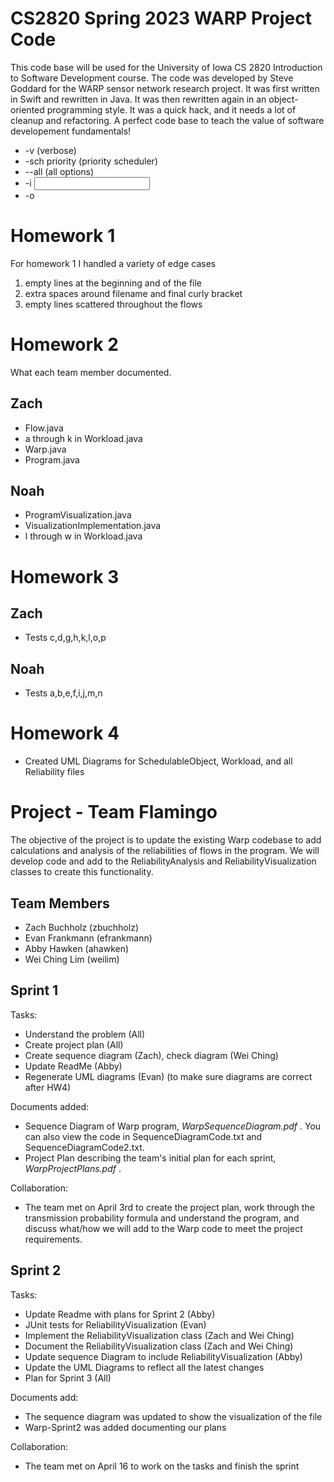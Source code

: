 # CS2820 Spring 2023 WARP Project Code
This code base will be used for the University of Iowa CS 2820 Introduction to Software
Development course. The code was developed by Steve Goddard for the WARP sensor network 
research project. It was first written in Swift and rewritten in Java. It was then 
rewritten again in an object-oriented programming style. It was a quick
hack, and it needs a lot of cleanup and refactoring. A perfect code base to teach
the value of software developement fundamentals!
<br>

* -v (verbose)
* -sch priority (priority scheduler)
* --all (all options)
* -i <input file>
* -o <output folder>

# Homework 1

For homework 1 I handled a variety of edge cases

1. empty lines at the beginning and of the file
2. extra spaces around filename and final curly bracket
3. empty lines scattered throughout the flows

# Homework 2

What each team member documented.

## Zach

* Flow.java
* a through k in Workload.java
* Warp.java
* Program.java

## Noah

* ProgramVisualization.java
* VisualizationImplementation.java
* l through w in Workload.java

# Homework 3

## Zach

* Tests c,d,g,h,k,l,o,p

## Noah

* Tests a,b,e,f,i,j,m,n

# Homework 4

* Created UML Diagrams for SchedulableObject, Workload, and all Reliability files

# Project - Team Flamingo
The objective of the project is to update the existing Warp codebase to add calculations and analysis of the reliabilities of flows in the program. We will develop code and add to the ReliabilityAnalysis and ReliabilityVisualization classes to create this functionality.

## Team Members
* Zach Buchholz (zbuchholz)
* Evan Frankmann (efrankmann)
* Abby Hawken (ahawken)
* Wei Ching Lim (weilim)

## Sprint 1
Tasks:
* Understand the problem (All)
* Create project plan (All)
* Create sequence diagram (Zach), check diagram (Wei Ching)
* Update ReadMe (Abby)
* Regenerate UML diagrams (Evan) (to make sure diagrams are correct after HW4)

Documents added: 
* Sequence Diagram of Warp program,  _WarpSequenceDiagram.pdf_ . You can also view the code in SequenceDiagramCode.txt and SequenceDiagramCode2.txt.
* Project Plan describing the team's initial plan for each sprint,  _WarpProjectPlans.pdf_ .

Collaboration:
* The team met on April 3rd to create the project plan, work through the transmission probability formula and understand the program, and discuss what/how we will add to the Warp code to meet the project requirements.

## Sprint 2
Tasks: 
* Update Readme with plans for Sprint 2 (Abby)
* JUnit tests for ReliabilityVisualization (Evan)
* Implement the ReliabilityVisualization class (Zach and Wei Ching)
* Document the ReliabilityVisualization class (Zach and Wei Ching)
* Update sequence Diagram to include ReliabilityVisualization (Abby)
* Update the UML Diagrams to reflect all the latest changes 
* Plan for Sprint 3 (All)

Documents add:
* The sequence diagram was updated to show the visualization of the file
* Warp-Sprint2 was added documenting our plans

Collaboration:
* The team met on April 16 to work on the tasks and finish the sprint




